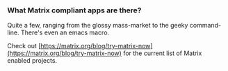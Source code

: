 ### What Matrix compliant apps are there?

Quite a few, ranging from the glossy mass-market to the geeky command-line.  There's even an emacs macro.  

Check out [https://matrix.org/blog/try-matrix-now](https://matrix.org/blog/try-matrix-now) for the current list of Matrix enabled projects.